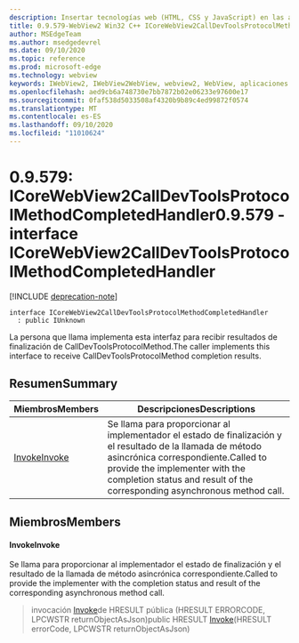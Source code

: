 ```yaml
---
description: Insertar tecnologías web (HTML, CSS y JavaScript) en las aplicaciones nativas con el control Microsoft Edge WebView2
title: 0.9.579-WebView2 Win32 C++ ICoreWebView2CallDevToolsProtocolMethodCompletedHandler
author: MSEdgeTeam
ms.author: msedgedevrel
ms.date: 09/10/2020
ms.topic: reference
ms.prod: microsoft-edge
ms.technology: webview
keywords: IWebView2, IWebView2WebView, webview2, WebView, aplicaciones Win32, Win32, Edge, ICoreWebView2, ICoreWebView2Controller, control de explorador, HTML Edge, ICoreWebView2CallDevToolsProtocolMethodCompletedHandler
ms.openlocfilehash: aed9cb6a748730e7bb7872b02e06233e97600e17
ms.sourcegitcommit: 0faf538d5033508af4320b9b89c4ed99872f0574
ms.translationtype: MT
ms.contentlocale: es-ES
ms.lasthandoff: 09/10/2020
ms.locfileid: "11010624"
---
```

# <span data-ttu-id="363cf-104">0.9.579: ICoreWebView2CallDevToolsProtocolMethodCompletedHandler</span><span class="sxs-lookup"><span data-stu-id="363cf-104">0.9.579 - interface ICoreWebView2CallDevToolsProtocolMethodCompletedHandler</span></span> 

[!INCLUDE [deprecation-note](../../includes/deprecation-note.md)]

```
interface ICoreWebView2CallDevToolsProtocolMethodCompletedHandler
  : public IUnknown
```

<span data-ttu-id="363cf-105">La persona que llama implementa esta interfaz para recibir resultados de finalización de CallDevToolsProtocolMethod.</span><span class="sxs-lookup"><span data-stu-id="363cf-105">The caller implements this interface to receive CallDevToolsProtocolMethod completion results.</span></span>

## <span data-ttu-id="363cf-106">Resumen</span><span class="sxs-lookup"><span data-stu-id="363cf-106">Summary</span></span>

 <span data-ttu-id="363cf-107">Miembros</span><span class="sxs-lookup"><span data-stu-id="363cf-107">Members</span></span>                        | <span data-ttu-id="363cf-108">Descripciones</span><span class="sxs-lookup"><span data-stu-id="363cf-108">Descriptions</span></span>
--------------------------------|---------------------------------------------
[<span data-ttu-id="363cf-109">Invoke</span><span class="sxs-lookup"><span data-stu-id="363cf-109">Invoke</span></span>](#invoke) | <span data-ttu-id="363cf-110">Se llama para proporcionar al implementador el estado de finalización y el resultado de la llamada de método asincrónica correspondiente.</span><span class="sxs-lookup"><span data-stu-id="363cf-110">Called to provide the implementer with the completion status and result of the corresponding asynchronous method call.</span></span>

## <span data-ttu-id="363cf-111">Miembros</span><span class="sxs-lookup"><span data-stu-id="363cf-111">Members</span></span>

#### <span data-ttu-id="363cf-112">Invoke</span><span class="sxs-lookup"><span data-stu-id="363cf-112">Invoke</span></span> 

<span data-ttu-id="363cf-113">Se llama para proporcionar al implementador el estado de finalización y el resultado de la llamada de método asincrónica correspondiente.</span><span class="sxs-lookup"><span data-stu-id="363cf-113">Called to provide the implementer with the completion status and result of the corresponding asynchronous method call.</span></span>

> <span data-ttu-id="363cf-114">invocación [Invoke](#invoke)de HRESULT pública (HRESULT ERRORCODE, LPCWSTR returnObjectAsJson)</span><span class="sxs-lookup"><span data-stu-id="363cf-114">public HRESULT [Invoke](#invoke)(HRESULT errorCode, LPCWSTR returnObjectAsJson)</span></span>

